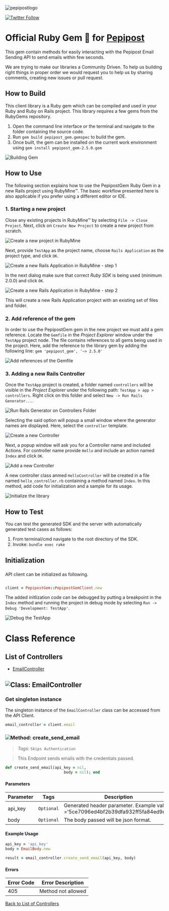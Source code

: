 ![pepipostlogo](https://pepipost.com/assets/img/pepipost-footLogo.png)

[![Twitter Follow](https://img.shields.io/twitter/follow/pepi_post.svg?style=social&label=Follow)](https://twitter.com/pepi_post)

# Official Ruby Gem :gem: for [Pepipost](http://www.pepipost.com/?utm_campaign=GitHubSDK&utm_medium=GithubSDK&utm_source=GithubSDK)

This gem contain methods for easily interacting with the Pepipost Email Sending API to send emails within few seconds.

We are trying to make our libraries a Community Driven. To help us building right things in proper order we would request you to help us by sharing comments, creating new issues or pull request.


## How to Build

This client library is a Ruby gem which can be compiled and used in your Ruby and Ruby on Rails project. This library requires a few gems from the RubyGems repository.

1. Open the command line interface or the terminal and navigate to the folder containing the source code.
2. Run ``` gem build pepipost_gem.gemspec ``` to build the gem.
3. Once built, the gem can be installed on the current work environment using ``` gem install pepipost_gem-2.5.0.gem ```

![Building Gem](https://apidocs.io/illustration/ruby?step=buildSDK&workspaceFolder=pepipost_gem-Ruby&workspaceName=pepipost_gem-Ruby&projectName=pepipost_gem&gemName=pepipost_gem&gemVer=2.5.0)

## How to Use

The following section explains how to use the PepipostGem Ruby Gem in a new Rails project using RubyMine&trade;. The basic workflow presented here is also applicable if you prefer using a different editor or IDE.

### 1. Starting a new project

Close any existing projects in RubyMine&trade; by selecting ``` File -> Close Project ```. Next, click on ``` Create New Project ``` to create a new project from scratch.

![Create a new project in RubyMine](https://apidocs.io/illustration/ruby?step=createNewProject0&workspaceFolder=pepipost_gem-Ruby&workspaceName=PepipostGem&projectName=pepipost_gem&gemName=pepipost_gem&gemVer=2.5.0)

Next, provide ``` TestApp ``` as the project name, choose ``` Rails Application ``` as the project type, and click ``` OK ```.

![Create a new Rails Application in RubyMine - step 1](https://apidocs.io/illustration/ruby?step=createNewProject1&workspaceFolder=pepipost_gem-Ruby&workspaceName=PepipostGem&projectName=pepipost_gem&gemName=pepipost_gem&gemVer=2.5.0)

In the next dialog make sure that correct *Ruby SDK* is being used (minimum 2.0.0) and click ``` OK ```.

![Create a new Rails Application in RubyMine - step 2](https://apidocs.io/illustration/ruby?step=createNewProject2&workspaceFolder=pepipost_gem-Ruby&workspaceName=PepipostGem&projectName=pepipost_gem&gemName=pepipost_gem&gemVer=2.5.0)

This will create a new Rails Application project with an existing set of files and folder.

### 2. Add reference of the gem

In order to use the PepipostGem gem in the new project we must add a gem reference. Locate the ```Gemfile``` in the *Project Explorer* window under the ``` TestApp ``` project node. The file contains references to all gems being used in the project. Here, add the reference to the library gem by adding the following line: ``` gem 'pepipost_gem', '~> 2.5.0' ```

![Add references of the Gemfile](https://apidocs.io/illustration/ruby?step=addReference&workspaceFolder=pepipost_gem-Ruby&workspaceName=PepipostGem&projectName=pepipost_gem&gemName=pepipost_gem&gemVer=2.5.0)

### 3. Adding a new Rails Controller

Once the ``` TestApp ``` project is created, a folder named ``` controllers ``` will be visible in the *Project Explorer* under the following path: ``` TestApp > app > controllers ```. Right click on this folder and select ``` New -> Run Rails Generator... ```.

![Run Rails Generator on Controllers Folder](https://apidocs.io/illustration/ruby?step=addCode0&workspaceFolder=pepipost_gem-Ruby&workspaceName=PepipostGem&projectName=pepipost_gem&gemName=pepipost_gem&gemVer=2.5.0)

Selecting the said option will popup a small window where the generator names are displayed. Here, select the ``` controller ``` template.

![Create a new Controller](https://apidocs.io/illustration/ruby?step=addCode1&workspaceFolder=pepipost_gem-Ruby&workspaceName=PepipostGem&projectName=pepipost_gem&gemName=pepipost_gem&gemVer=2.5.0)

Next, a popup window will ask you for a Controller name and included Actions. For controller name provide ``` Hello ``` and include an action named ``` Index ``` and click ``` OK ```.

![Add a new Controller](https://apidocs.io/illustration/ruby?step=addCode2&workspaceFolder=pepipost_gem-Ruby&workspaceName=PepipostGem&projectName=pepipost_gem&gemName=pepipost_gem&gemVer=2.5.0)

A new controller class anmed ``` HelloController ``` will be created in a file named ``` hello_controller.rb ``` containing a method named ``` Index ```. In this method, add code for initialization and a sample for its usage.

![Initialize the library](https://apidocs.io/illustration/ruby?step=addCode3&workspaceFolder=pepipost_gem-Ruby&workspaceName=PepipostGem&projectName=pepipost_gem&gemName=pepipost_gem&gemVer=2.5.0)

## How to Test

You can test the generated SDK and the server with automatically generated test
cases as follows:

  1. From terminal/cmd navigate to the root directory of the SDK.
  2. Invoke: `bundle exec rake`

## Initialization

### 

API client can be initialized as following.

```ruby

client = PepipostGem::PepipostGemClient.new
```

The added initlization code can be debugged by putting a breakpoint in the ``` Index ``` method and running the project in debug mode by selecting ``` Run -> Debug 'Development: TestApp' ```.

![Debug the TestApp](https://apidocs.io/illustration/ruby?step=addCode4&workspaceFolder=pepipost_gem-Ruby&workspaceName=PepipostGem&projectName=pepipost_gem&gemName=pepipost_gem&gemVer=2.5.0&initLine=client%2520%253D%2520PepipostGemClient.new)



# Class Reference

## <a name="list_of_controllers"></a>List of Controllers

* [EmailController](#email_controller)

## <a name="email_controller"></a>![Class: ](https://apidocs.io/img/class.png ".EmailController") EmailController

### Get singleton instance

The singleton instance of the ``` EmailController ``` class can be accessed from the API Client.

```ruby
email_controller = client.email
```

### <a name="create_send_email"></a>![Method: ](https://apidocs.io/img/method.png ".EmailController.create_send_email") create_send_email

> *Tags:*  ``` Skips Authentication ``` 

> This Endpoint sends emails with the credentials passed.


```ruby
def create_send_email(api_key = nil,
                          body = nil); end
```

#### Parameters

| Parameter | Tags | Description |
|-----------|------|-------------|
| api_key |  ``` Optional ```  | Generated header parameter. Example value ='5ce7096ed4bf2b39dfa932ff5fa84ed9ed8' |
| body |  ``` Optional ```  | The body passed will be json format. |


#### Example Usage

```ruby
api_key = 'api_key'
body = EmailBody.new

result = email_controller.create_send_email(api_key, body)

```

#### Errors

| Error Code | Error Description |
|------------|-------------------|
| 405 | Method not allowed |



[Back to List of Controllers](#list_of_controllers)



